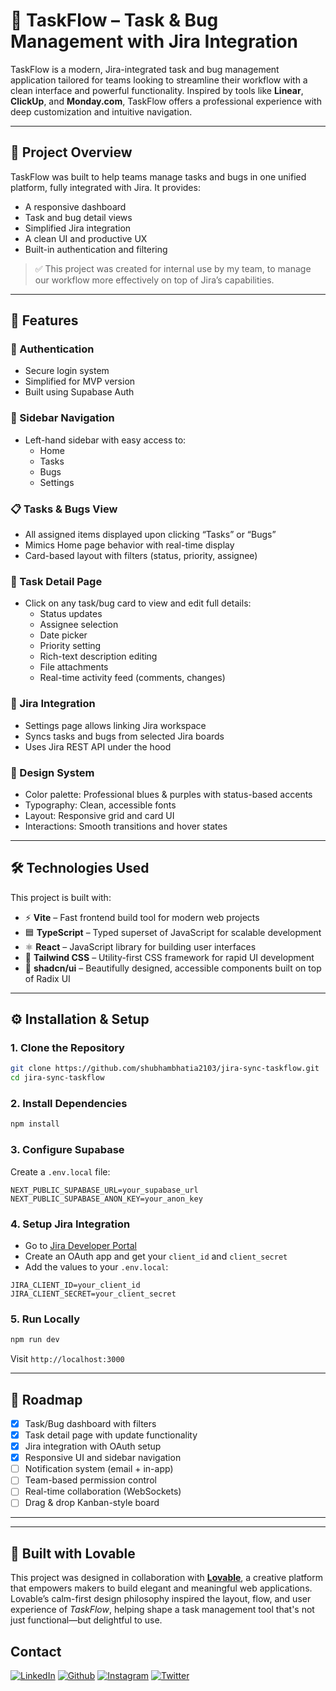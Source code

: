 # 🧩 TaskFlow – Task & Bug Management with Jira Integration

TaskFlow is a modern, Jira-integrated task and bug management application tailored for teams looking to streamline their workflow with a clean interface and powerful functionality. Inspired by tools like **Linear**, **ClickUp**, and **Monday.com**, TaskFlow offers a professional experience with deep customization and intuitive navigation.

---

## 🌟 Project Overview

TaskFlow was built to help teams manage tasks and bugs in one unified platform, fully integrated with Jira. It provides:

- A responsive dashboard  
- Task and bug detail views  
- Simplified Jira integration  
- A clean UI and productive UX  
- Built-in authentication and filtering  

> ✅ This project was created for internal use by my team, to manage our workflow more effectively on top of Jira’s capabilities.

---

## 🎯 Features

### 🔐 Authentication
- Secure login system
- Simplified for MVP version
- Built using Supabase Auth

### 🧭 Sidebar Navigation
- Left-hand sidebar with easy access to:
  - Home
  - Tasks
  - Bugs
  - Settings

### 📋 Tasks & Bugs View
- All assigned items displayed upon clicking “Tasks” or “Bugs”
- Mimics Home page behavior with real-time display
- Card-based layout with filters (status, priority, assignee)

### 📄 Task Detail Page
- Click on any task/bug card to view and edit full details:
  - Status updates
  - Assignee selection
  - Date picker
  - Priority setting
  - Rich-text description editing
  - File attachments
  - Real-time activity feed (comments, changes)

### 🔧 Jira Integration
- Settings page allows linking Jira workspace
- Syncs tasks and bugs from selected Jira boards
- Uses Jira REST API under the hood

### 🎨 Design System
- Color palette: Professional blues & purples with status-based accents
- Typography: Clean, accessible fonts
- Layout: Responsive grid and card UI
- Interactions: Smooth transitions and hover states

---

## 🛠️ Technologies Used

This project is built with:

- ⚡ **Vite** – Fast frontend build tool for modern web projects  
- 🟦 **TypeScript** – Typed superset of JavaScript for scalable development  
- ⚛️ **React** – JavaScript library for building user interfaces  
- 🎨 **Tailwind CSS** – Utility-first CSS framework for rapid UI development  
- 🧩 **shadcn/ui** – Beautifully designed, accessible components built on top of Radix UI

---


## ⚙️ Installation & Setup

### 1. Clone the Repository
```bash
git clone https://github.com/shubhambhatia2103/jira-sync-taskflow.git
cd jira-sync-taskflow
```

### 2. Install Dependencies
```bash
npm install
```

### 3. Configure Supabase
Create a `.env.local` file:
```env
NEXT_PUBLIC_SUPABASE_URL=your_supabase_url
NEXT_PUBLIC_SUPABASE_ANON_KEY=your_anon_key
```

### 4. Setup Jira Integration
- Go to [Jira Developer Portal](https://developer.atlassian.com/console/myapps/)
- Create an OAuth app and get your `client_id` and `client_secret`
- Add the values to your `.env.local`:
```env
JIRA_CLIENT_ID=your_client_id
JIRA_CLIENT_SECRET=your_client_secret
```

### 5. Run Locally
```bash
npm run dev
```

Visit `http://localhost:3000`

---

## 🚀 Roadmap

- [x] Task/Bug dashboard with filters
- [x] Task detail page with update functionality
- [x] Jira integration with OAuth setup
- [x] Responsive UI and sidebar navigation
- [ ] Notification system (email + in-app)
- [ ] Team-based permission control
- [ ] Real-time collaboration (WebSockets)
- [ ] Drag & drop Kanban-style board

---

---

## 💖 Built with Lovable

This project was designed in collaboration with [**Lovable**](https://lovable.dev), a creative platform that empowers makers to build elegant and meaningful web applications.  
Lovable’s calm-first design philosophy inspired the layout, flow, and user experience of *TaskFlow*, helping shape a task management tool that's not just functional—but delightful to use.


## Contact

[<img target="_blank" src="https://img.icons8.com/bubbles/100/000000/linkedin.png" title="LinkedIn">](https://www.linkedin.com/in/shubhambhatia2103/) [<img target="_blank" src="https://img.icons8.com/bubbles/100/000000/github.png" title="Github">](https://github.com/shubhambhatia2103) [<img target="_blank" src="https://img.icons8.com/bubbles/100/000000/instagram-new.png" title="Instagram">](https://instagram.com/6eingshubham) [<img target="_blank" src="https://img.icons8.com/bubbles/100/000000/twitter-squared.png" title="Twitter">](https://x.com/apmshubham)


